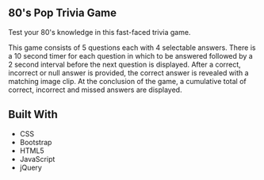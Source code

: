 ## 80's Pop Trivia Game

Test your 80's knowledge in this fast-faced trivia game. 

This game consists of 5 questions each with 4 selectable answers. There is a 10 second timer for each question in which to be answered followed by a 2 second interval before the next question is displayed. After a correct, incorrect or null answer is provided, the correct answer is revealed with a matching image clip. At the conclusion of the game, a cumulative total of correct, incorrect and missed answers are displayed.


## Built With

* CSS
* Bootstrap
* HTML5
* JavaScript
* jQuery
